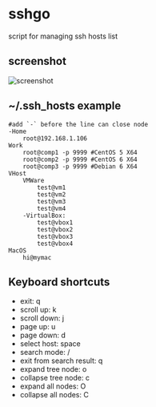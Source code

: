sshgo
=====

script for managing ssh hosts list

## screenshot
![screenshot](https://raw.github.com/emptyhua/sshgo/master/screenshot.png)

## ~/.ssh_hosts example

    #add `-` before the line can close node 
    -Home
        root@192.168.1.106
    Work
        root@comp1 -p 9999 #CentOS 5 X64
        root@comp2 -p 9999 #CentOS 6 X64
        root@comp3 -p 9999 #Debian 6 X64
    VHost
        VMWare
            test@vm1
            test@vm2
            test@vm3
            test@vm4
        -VirtualBox:
            test@vbox1
            test@vbox2
            test@vbox3
            test@vbox4
    MacOS
        hi@mymac

## Keyboard shortcuts
* exit: q
* scroll up: k
* scroll down: j
* page up: u
* page down: d
* select host: space
* search mode: /
* exit from search result: q
* expand tree node: o
* collapse tree node: c
* expand all nodes: O
* collapse all nodes: C
